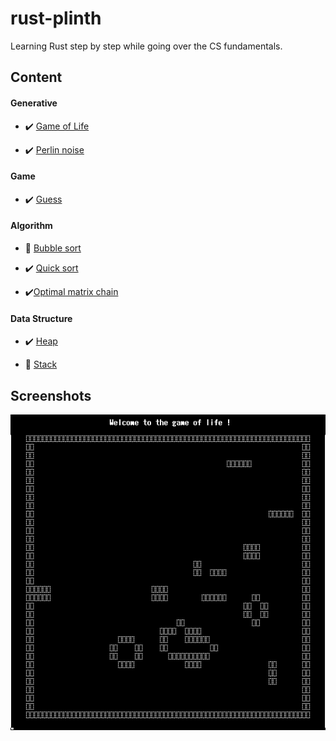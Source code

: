 # rust-plinth

Learning Rust step by step while going over the CS fundamentals.

## Content

#### Generative

- :heavy_check_mark: [Game of Life](./generative/game_of_life/)

- :heavy_check_mark: [Perlin noise](./generative/perlin_noise/)


#### Game 

- :heavy_check_mark: [Guess](./game/guess/)


#### Algorithm

- :construction: [Bubble sort](./algorithm/bubble_sort/) 

- :heavy_check_mark: [Quick sort](./algorithm/quick_sort/)

- :heavy_check_mark:[Optimal matrix chain](./algorithm/optimal_matrix_chain/)


#### Data Structure

- :heavy_check_mark: [Heap](./data_structure/heap/) 

- :construction: [Stack](./data_structure/stack/) 

## Screenshots

<p align="center">
  <img src="./generative/game_of_life/screenshot.png">
</p>